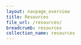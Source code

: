```yaml
---
layout: navpage_overview
title: Resources
file_url: /resources/
breadcrumb: resources
collection_name: resources
---
```

